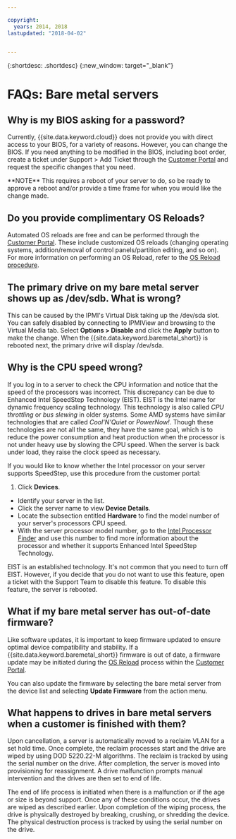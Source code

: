```yaml
---

copyright:
  years: 2014, 2018
lastupdated: "2018-04-02"


---
```


{:shortdesc: .shortdesc}
{:new_window: target="_blank"}

# FAQs: Bare metal servers

## Why is my BIOS asking for a password?

Currently, {{site.data.keyword.cloud}} does not provide you with direct access to your BIOS, for a variety of reasons. However, you can change the BIOS. If you need anything to be modified in the BIOS, including boot order, create a ticket under Support > Add Ticket through the [Customer Portal](control.softlayer.com) and request the specific changes that you need.

\*\*NOTE\*\* This requires a reboot of your server to do, so be ready to approve a reboot and/or provide a time frame for when you would like the change made.

## Do you provide complimentary OS Reloads?

Automated OS reloads are free and can be performed through the [Customer Portal](control.softlayer.com). These include customized OS reloads (changing operating systems, addition/removal of control panels/partition editing, and so on).  For more information on performing an OS Reload, refer to the [OS Reload procedure](../vsi/vsi_perform_os_reload.html).


## The primary drive on my bare metal server shows up as /dev/sdb. What is wrong?

This can be caused by the IPMI's Virtual Disk taking up the /dev/sda slot. You can safely disabled by connecting to IPMIView and browsing to the Virtual Media tab. Select **Options > Disable** and click the **Apply** button to make the change. When the {{site.data.keyword.baremetal_short}} is rebooted next, the primary drive will display /dev/sda.


## Why is the CPU speed wrong?

If you log in to a server to check the CPU information and notice that the speed of the processors was incorrect. This discrepancy can be due to Enhanced Intel SpeedStep Technology (EIST). EIST is the Intel name for dynamic frequency scaling technology.  This technology is also called *CPU throttling* or *bus slewing* in older systems.  Some AMD systems have  similar technologies that are called *Cool'N'Quiet* or *PowerNow!*.  Though these technologies are not all the same, they have the same goal, which is to reduce the power consumption and heat production when the processor is not under heavy use by slowing the CPU speed.  When the server is back under load, they raise the clock speed as necessary.

If you would like to know whether the Intel processor on your server supports SpeedStep, use this procedure from the customer portal:
1. Click **Devices**.
* Identify your server in the list.
* Click the server name to view **Device Details**.
* Locate the subsection entitled **Hardware** to find the model number of your server's processors CPU speed.
* With the server processor model number, go to the [Intel Processor Finder](http://processorfinder.intel.com/) and use this number to find more information about the processor and whether it supports Enhanced Intel SpeedStep Technology.

EIST is an established technology. It's not common that you need to turn off EIST. However, if you decide that you do not want to use this feature, open a ticket with the Support Team to disable this feature.  To disable this feature, the server is rebooted.


## What if my bare metal server has out-of-date firmware?

Like software updates, it is important to keep firmware updated to ensure optimal device compatibility and stability. If a {{site.data.keyword.baremetal_short}} firmware is out of date, a firmware update may be initiated during the [OS Reload](../infrastructure/software/vsi_reload_os.html) process within the [Customer Portal](https://control.softlayer.com).

You can also update the firmware by selecting the bare metal server from the device list and selecting **Update Firmware** from the action menu.

## What happens to drives in bare metal servers when a customer is finished with them?

Upon cancellation, a server is automatically moved to a reclaim VLAN for a set hold time. Once complete, the reclaim processes start and the drive are wiped by using DOD 5220.22-M algorithms.  The reclaim is tracked by using the serial number on the drive. After completion, the server is moved into provisioning for reassignment. A drive malfunction prompts manual intervention and the drives are then set to end of life.

The end of life process is initiated when there is a malfunction or if the age or size is beyond support. Once any of these conditions occur, the drives are wiped as described earlier. Upon completion of the wiping process, the drive is physically destroyed by breaking, crushing, or shredding the device.  The physical destruction process is tracked by using the serial number on the drive.
